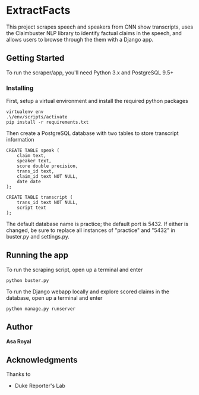 # ExtractFacts

This project scrapes speech and speakers from CNN show transcripts, uses the Claimbuster NLP library to identify factual claims in the speech, and allows users to browse through the them with a Django app. 

## Getting Started

To run the scraper/app, you'll need Python 3.x and PostgreSQL 9.5+

### Installing

First, setup a virtual environment and install the required python packages

```
virtualenv env
.\/env/scripts/activate
pip install -r requirements.txt
```

Then create a PostgreSQL database with two tables to store transcript information
```
CREATE TABLE speak (
    claim text,
    speaker text,
    score double precision,
    trans_id text,
    claim_id text NOT NULL,
    date date
);

CREATE TABLE transcript (
    trans_id text NOT NULL,
    script text
);

```
The default database name is practice; the default port is 5432. If either is changed, be sure to replace all instances of "practice" and "5432" in buster.py and settings.py.


## Running the app

To run the scraping script, open up a terminal and enter

```
python buster.py
```

To run the Django webapp locally and explore scored claims in the database, open up a terminal and enter
```
python manage.py runserver
```


## Author

**Asa Royal** 

## Acknowledgments
Thanks to

* Duke Reporter's Lab